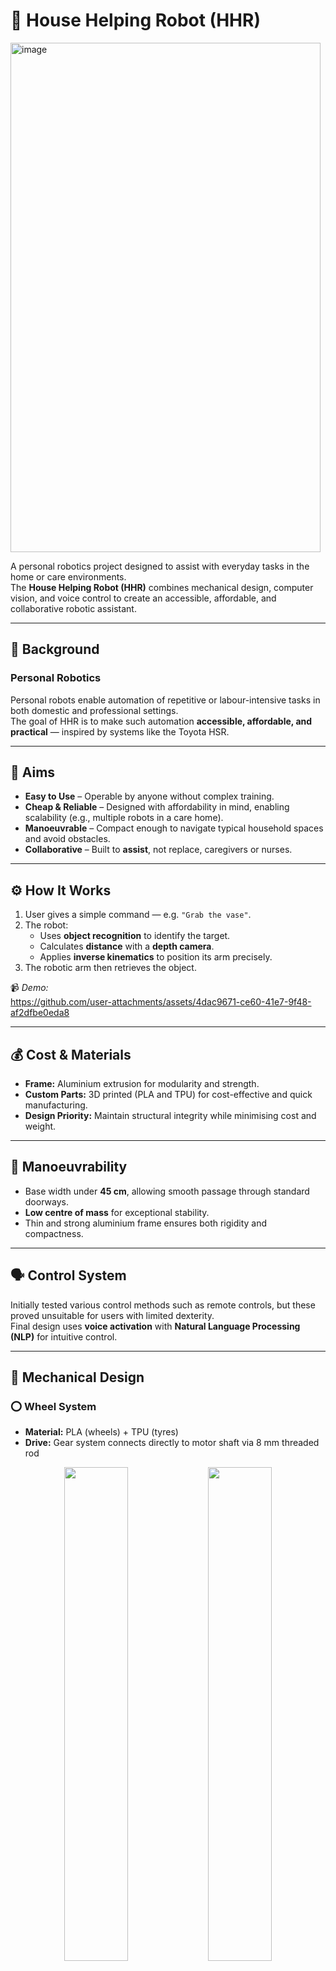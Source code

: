 # 🤖 House Helping Robot (HHR)

<img width="496" height="815" alt="image" src="https://github.com/user-attachments/assets/049c0b8a-0aba-4e15-b816-8a07cdb4b5fc" />


A personal robotics project designed to assist with everyday tasks in the home or care environments.  
The **House Helping Robot (HHR)** combines mechanical design, computer vision, and voice control to create an accessible, affordable, and collaborative robotic assistant.

---

## 📘 Background

### Personal Robotics  
Personal robots enable automation of repetitive or labour-intensive tasks in both domestic and professional settings.  
The goal of HHR is to make such automation **accessible, affordable, and practical** — inspired by systems like the Toyota HSR.

---

## 🎯 Aims

- **Easy to Use** – Operable by anyone without complex training.  
- **Cheap & Reliable** – Designed with affordability in mind, enabling scalability (e.g., multiple robots in a care home).  
- **Manoeuvrable** – Compact enough to navigate typical household spaces and avoid obstacles.  
- **Collaborative** – Built to **assist**, not replace, caregivers or nurses.

---

## ⚙️ How It Works

1. User gives a simple command — e.g. `"Grab the vase"`.
2. The robot:
   - Uses **object recognition** to identify the target.  
   - Calculates **distance** with a **depth camera**.  
   - Applies **inverse kinematics** to position its arm precisely.
3. The robotic arm then retrieves the object.

📹 *Demo:*  
https://github.com/user-attachments/assets/4dac9671-ce60-41e7-9f48-af2dfbe0eda8


---

## 💰 Cost & Materials

- **Frame:** Aluminium extrusion for modularity and strength.  
- **Custom Parts:** 3D printed (PLA and TPU) for cost-effective and quick manufacturing.  
- **Design Priority:** Maintain structural integrity while minimising cost and weight.

---

## 🚗 Manoeuvrability

- Base width under **45 cm**, allowing smooth passage through standard doorways.  
- **Low centre of mass** for exceptional stability.  
- Thin and strong aluminium frame ensures both rigidity and compactness.

---

## 🗣️ Control System

Initially tested various control methods such as remote controls, but these proved unsuitable for users with limited dexterity.  
Final design uses **voice activation** with **Natural Language Processing (NLP)** for intuitive control.

---

## 🧩 Mechanical Design

### ⭕ Wheel System
- **Material:** PLA (wheels) + TPU (tyres)  
- **Drive:** Gear system connects directly to motor shaft via 8 mm threaded rod  

<p align="center">
  <img src="https://github.com/user-attachments/assets/3f56afff-fb4a-4cf4-8f83-0d01a1986fa5" width="45%" />
  <img src="https://github.com/user-attachments/assets/2c517d7a-700d-44dc-8dfa-5934cfdbdc11" width="45%" />
</p>


### 🧱 Frame
- **20 × 20 mm aluminium extrusions** form the main base structure  
- **20 × 80 mm centre extrusion** supports the robotic arm and electronics  

<img width="898" height="546" alt="image" src="https://github.com/user-attachments/assets/f9137579-44ef-4b88-b4fd-36d9d7807e75" />


### 🤖 Robotic Arm
- Fully **3D-printed PLA** arm mounted to the aluminium frame  
- Custom-designed except for the open-source gripper [**James Bruton**](https://www.youtube.com/watch?v=5RxZzuLiMdA&list=PLpwJoq86vov-vjlb1OEefk8BDxUmujIxM&index=10)

<img width="695" height="878" alt="image" src="https://github.com/user-attachments/assets/876b0a42-6941-4b0b-b606-80622819e8b7" />


---

## 🧮 Inverse Kinematics

Used **Jacobian Inverse Kinematics** to determine servo angles that position the arm and gripper.  
Ensures coordinated movement between **shoulder** and **elbow** joints to keep the wrist properly aligned.

📹 *Inverse Kinematics Test:*  
<p align="center">
  <table>
    <tr>
      <td>
        <video src="https://github.com/user-attachments/assets/2d3d1b17-a46a-4ffe-800e-3c41a64ea7f5" width="100%" controls></video>
      </td>
      <td>
        <video src="https://github.com/user-attachments/assets/0dec6374-98e1-49d1-9f57-fd68b3908de5" width="100%" controls></video>
      </td>
    </tr>
  </table>
</p>



---

## 🔌 Electrical Design

### Communication Architecture
- **Serial connection** between Raspberry Pi 4 and Arduino Nano for fast, interference-free data transfer.

### Arm Electronics
- Multiple servos controlled via **servo driver** board for simplified wiring and expandability.

### Base Electronics
- **Motor Driver:** BTS7990  
- **Motors:** High-torque DC motors  
- **Power Distribution:** Centralised via custom protoboard and controllers

🖼️ *Electronics Diagram:*  
<p align="center">
  <img src="https://github.com/user-attachments/assets/2cc6efce-ab3a-4c55-a022-7c7183a929a1" width="45%" />
  <img src="https://github.com/user-attachments/assets/af6c685a-a55c-41c8-bd73-822c93e046aa" width="45%" />
</p>

---

## 💻 Software Overview

### Object Recognition
- Utilises **YOLO** algorithm with **Intel RealSense SDK** for real-time object detection and depth measurement.  
- Provides accurate distance data crucial for arm precision.

📹 *Object Detection Test:*  


https://github.com/user-attachments/assets/98a192f8-d9d7-446b-b042-e48d612b2d75



### Motion Control
- Early **speed testing** helped tune servo and motor response to prevent vibration and mechanical stress.  
- **Motor test** verified stability and smooth operation even at higher speeds.

📹 *Motor Test:*  
https://github.com/user-attachments/assets/9ae10499-6e5e-40fe-a8a8-7e11b5ab0d1e


---

## 🧪 Testing

- **Arm Speed Test:** Tuned for smooth, vibration-free motion  
- **Inverse Kinematics Test:** Verified accuracy of arm articulation  
- **Motor & Control Tests:** Confirmed stability and reliability  

📹 *Robot in Action:*  
<p align="center">
  <table>
    <tr>
      <td>
        <video src="https://github.com/user-attachments/assets/4286afff-179c-439e-996d-f4df0268edd9" width="100%" controls></video>
      </td>
      <td>
        <video src="https://github.com/user-attachments/assets/e2ec0e77-3440-4b0d-aa86-c9f86f86a3be" width="100%" controls></video>
      </td>
    </tr>
  </table>
</p>

---

## 🏁 Results

✅ Stable navigation  
✅ Reliable object handling  
✅ Responsive voice control  

<img width="693" height="925" alt="image" src="https://github.com/user-attachments/assets/1856fbf5-1feb-4786-92b1-aceb33fb072c" />


---

## 🚀 Future Improvements

- Enhance **aesthetics** and enclosure design  
- Optimise **software performance** and add **autonomous navigation**  
- Expand **gripper functionality** for a wider range of tasks  


---

## 🛠️ Tech Stack

| Component | Technology |
|------------|-------------|
| **Brain** | Raspberry Pi 4 + Arduino Nano |
| **Vision and AI** | Intel RealSense Camera + YOLO Object Detection, Natural Language Processing |
| **Structure** | Aluminium Extrusion + 3D-Printed PLA & TPU |
| **Control** | Python, Serial Communication |
| **Motion** | High-Torque DC Motors, BTS7990 Driver, Servo Actuators |
